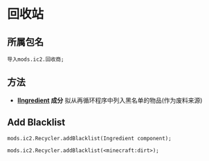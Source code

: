 # 回收站

## 所属包名

`导入mods.ic2.回收商;`

## 方法

- **[IIngredient](/Vanilla/Variable_Types/IIngredient/) 成分** 拟从再循环程序中列入黑名单的物品(作为废料来源)

## Add Blacklist

```zenscript
mods.ic2.Recycler.addBlacklist(Ingredient component);

mods.ic2.Recycler.addBlacklist(<minecraft:dirt>);
```